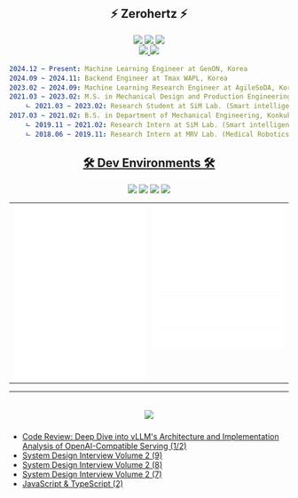 <h2 align="center">
    ⚡ Zerohertz ⚡
</h2>

<p align="center">
    <a href="https://zerohertz.github.io/about/">
        <img src="https://img.shields.io/badge/About Me-800A0A?style=for-the-badge&logo=ReadMe&logoColor=white"/>
    </a>
    <a href="https://scholar.google.com/citations?user=TxiJyc0AAAAJ">
        <img src="https://img.shields.io/badge/Google Scholar-4285F4?style=for-the-badge&logo=googlescholar&logoColor=white"/>
    </a>
    <a href="mailto:ohg3417@gmail.com">
        <img src="https://img.shields.io/badge/Gmail-EA4335?style=for-the-badge&logo=Gmail&logoColor=white"/>
    </a>
    <br/>
    <a href="https://cal.com/zerohertz?redirect=false">
        <img src="https://img.shields.io/badge/Coffee Chat-2F2625?style=flat&logo=buymeacoffee&logoColor=white"/>
    </a>
    <img src="https://img.shields.io/endpoint.svg?url=https://raw.githubusercontent.com/Zerohertz/Zerohertz/refs/heads/main/data/jmy.json"/>
</p>

```yaml
2024.12 ~ Present: Machine Learning Engineer at GenON, Korea
2024.09 ~ 2024.11: Backend Engineer at Tmax WAPL, Korea
2023.02 ~ 2024.09: Machine Learning Research Engineer at AgileSoDA, Korea
2021.03 ~ 2023.02: M.S. in Mechanical Design and Production Engineering, Konkuk University, Korea
    ㄴ 2021.03 ~ 2023.02: Research Student at SiM Lab. (Smart intelligent Manufacturing system Laboratory)
2017.03 ~ 2021.02: B.S. in Department of Mechanical Engineering, Konkuk University, Korea
    ㄴ 2019.11 ~ 2021.02: Research Intern at SiM Lab. (Smart intelligent Manufacturing system Laboratory)
    ㄴ 2018.06 ~ 2019.11: Research Intern at MRV Lab. (Medical Robotics and Virtual Reality Laboratory)
```

<h2 align="center">
    <a href="https://github.com/stars/Zerohertz/lists/00-dev-environments">
        🛠️ Dev Environments 🛠️
    </a>
</h2>

<div align="center">
<a href="https://github.com/Zerohertz/dotfiles/blob/main/macos"><img src="https://img.shields.io/badge/MacOS-000?style=for-the-badge&logo=apple" /></a>
<a href="https://github.com/Zerohertz/dotfiles/blob/main/.config/kitty/kitty.conf"><img src="https://img.shields.io/badge/Kitty-000?style=for-the-badge&logo=gnometerminal" /></a>
<a href="https://github.com/Zerohertz/dotfiles/blob/main/.zshrc"><img src="https://img.shields.io/badge/Zsh-000?style=for-the-badge&logo=zsh" /></a>
<a href="https://github.com/Zerohertz/nvim"><img src="https://img.shields.io/badge/Neovim-000?style=for-the-badge&logo=neovim" /></a>
</div>

<div align="center">
  <table>
    <tr>
      <td width="50%" valign="top">
        <img src="metrics/metrics.base.svg" alt="base" width="100%"/>
        <img src="metrics/metrics.plugin.stars.svg" alt="stars" width="100%"/>
      </td>
      <td width="50%" valign="top">
        <img src="metrics/metrics.plugin.isocalendar.fullyear.svg" alt="isocalendar" width="100%"/>
        <img src="metrics/metrics.plugin.habits.facts.svg" alt="habits" width="100%"/>
        <img src="metrics/metrics.plugin.languages.details.svg" alt="languages" width="100%"/>
        <!-- <img src="metrics/metrics.plugin.notable.indepth.svg" alt="notable" width="100%"/> -->
        <!-- <img src="metrics/metrics.plugin.achievements.compact.svg" alt="achievements" width="100%"/> -->
      </td>
    </tr>
  </table>
</div>

<!--
<p align="center">
  <img src="https://hits.seeyoufarm.com/api/count/incr/badge.svg?url=https%3A%2F%2Fgithub.com%2FZerohertz&count_bg=%23800a0a&title_bg=%23f00a0a&icon=&icon_color=%23E7E7E7&title=hits&edge_flat=false"/>
</p>
-->

---

<h2 align="center">
    <a href="https://zerohertz.github.io/">
        <img src="https://img.shields.io/badge/Zerohertz's%20Blog-800a0a?style=for-the-badge&logo=github&logoColor=white"/>
    </a>
</h2>

<!-- BLOG-POST-LIST:START -->
- [Code Review: Deep Dive into vLLM&#39;s Architecture and Implementation Analysis of OpenAI-Compatible Serving &lpar;1/2&rpar;](https://zerohertz.github.io/vllm-openai-1/)
- [System Design Interview Volume 2 &lpar;9&rpar;](https://zerohertz.github.io/system-design-interview-volume-2-9/)
- [System Design Interview Volume 2 &lpar;8&rpar;](https://zerohertz.github.io/system-design-interview-volume-2-8/)
- [System Design Interview Volume 2 &lpar;7&rpar;](https://zerohertz.github.io/system-design-interview-volume-2-7/)
- [JavaScript &amp; TypeScript &lpar;2&rpar;](https://zerohertz.github.io/js-ts-2/)
<!-- BLOG-POST-LIST:END -->
